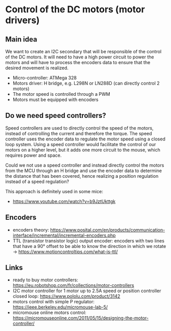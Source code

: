 # Control of the DC motors (motor drivers)

## Main idea

We want to create an I2C secondary that will be responsible of the control of the DC motors. It will need to have a high power circuit to power the motors and will have to process the encoders data to ensure that the desired movement is realized.

- Micro-controller: ATMega 328
- Motors driver: H bridge, e.g. L298N or LN288D (can directly control 2 motors)
- The motor speed is controlled through a PWM
- Motors must be equipped with encoders

## Do we need speed controllers?

Speed controllers are used to directly control the speed of the motors, instead of controlling the current and therefore the torque. The speed controller uses the encoder data to regulate the motor speed using a closed loop system. Using a speed controller would facilitate the control of our motors on a higher level, but it adds one more circuit to the mouse, which requires power and space.

Could we not use a speed controller and instead directly control the motors from the MCU through an H bridge and use the encoder data to determine the distance that has been covered, hence realizing a position regulation instead of a speed regulation?

This approach is definitely used in some mice:

- https://www.youtube.com/watch?v=b9JztUkttgk

## Encoders

- encoders theory: https://www.posital.com/en/products/communication-interface/incremental/incremental-encoders.php
- TTL (transistor transistor logic) output encoder: encoders with two lines that have a 90° offset to be able to know the direction in which we rotate -> https://www.motioncontroltips.com/what-is-ttl/

## Links

- ready to buy motor controllers: https://eu.robotshop.com/fr/collections/motor-controllers
- I2C motor controller for 1 motor up to 2.5A speed or position controller closed loop: https://www.pololu.com/product/3142
- motors control with simple P regulator: https://ieee.berkeley.edu/micromouse-lab-5/
- micromouse online motors control: https://micromouseonline.com/2011/05/15/designing-the-motor-controller/
